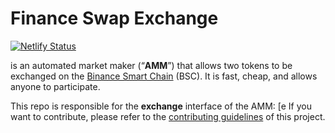 # Finance Swap Exchange

[![Netlify Status](https://api.netlify.com/api/v1/badges/c6ef7e73-4a84-410d-83b0-b89326787dff/deploy-status)](https://app.netlify.com/sites/swap-master/deploys)

[](https:/.io/) is an automated market maker (“**AMM**”) that allows two tokens to be exchanged on the [Binance Smart Chain](https://www.binance.org/en/smartChain) (BSC). It is fast, cheap, and allows anyone to participate.

This repo is responsible for the **exchange** interface of the AMM: [e
If you want to contribute, please refer to the [contributing guidelines](./CONTRIBUTING.md) of this project.
